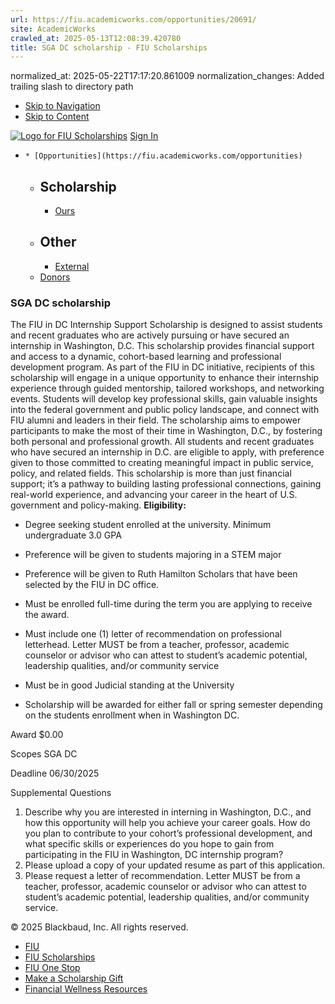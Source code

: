 ```yaml
---
url: https://fiu.academicworks.com/opportunities/20691/
site: AcademicWorks
crawled_at: 2025-05-13T12:08:39.420780
title: SGA DC scholarship - FIU Scholarships
---
```

normalized_at: 2025-05-22T17:17:20.861009
normalization_changes: Added trailing slash to directory path

  * [Skip to Navigation](https://fiu.academicworks.com/opportunities/20691#navigation)
  * [Skip to Content](https://fiu.academicworks.com/opportunities/20691#main)

[![Logo for FIU Scholarships](https://s3.amazonaws.com/static.academicworks.com/clients/fiu/assets/images/logo.png)](http://fiu.academicworks.com) [Sign In](https://fiu.academicworks.com/users/sign_in)
  *     * [Opportunities](https://fiu.academicworks.com/opportunities)
      * ## Scholarship
        * [Ours](https://fiu.academicworks.com/opportunities)
      * ## Other
        * [External](https://fiu.academicworks.com/opportunities/external)
    * [Donors](https://fiu.academicworks.com/donors)


### SGA DC scholarship
The FIU in DC Internship Support Scholarship is designed to assist students and recent graduates who are actively pursuing or have secured an internship in Washington, D.C. This scholarship provides financial support and access to a dynamic, cohort-based learning and professional development program.
As part of the FIU in DC initiative, recipients of this scholarship will engage in a unique opportunity to enhance their internship experience through guided mentorship, tailored workshops, and networking events. Students will develop key professional skills, gain valuable insights into the federal government and public policy landscape, and connect with FIU alumni and leaders in their field.
The scholarship aims to empower participants to make the most of their time in Washington, D.C., by fostering both personal and professional growth. All students and recent graduates who have secured an internship in D.C. are eligible to apply, with preference given to those committed to creating meaningful impact in public service, policy, and related fields.
This scholarship is more than just financial support; it’s a pathway to building lasting professional connections, gaining real-world experience, and advancing your career in the heart of U.S. government and policy-making.
**Eligibility:**
  * Degree seeking student enrolled at the university. Minimum undergraduate 3.0 GPA


  * ​Preference will be given to students majoring in a STEM major


  * Preference will be given to Ruth Hamilton Scholars that have been selected by the FIU in DC office.


  * Must be enrolled full-time during the term you are applying to receive the award.


  * Must include one (1) letter of recommendation on professional letterhead. Letter MUST be from a teacher, professor, academic counselor or advisor who can attest to student’s academic potential, leadership qualities, and/or community service


  * Must be in good Judicial standing at the University


  * Scholarship will be awarded ​for either fall or spring semester depending on the students enrollment when in Washington DC.



Award
    $0.00 

Scopes
    SGA DC 

Deadline
    06/30/2025 

Supplemental Questions
    
  1. Describe why you are interested in interning in Washington, D.C., and how this opportunity will help you achieve your career goals. How do you plan to contribute to your cohort’s professional development, and what specific skills or experiences do you hope to gain from participating in the FIU in Washington, DC internship program?
  2. Please upload a copy of your updated resume as part of this application.
  3. Please request a letter of recommendation. Letter MUST be from a teacher, professor, academic counselor or advisor who can attest to student’s academic potential, leadership qualities, and/or community service.


© 2025 Blackbaud, Inc. All rights reserved. 
  * [FIU ](http://fiu.edu/)
  * [FIU Scholarships](http://scholarships.fiu.edu)
  * [FIU One Stop](http://onestop.fiu.edu)
  * [Make a Scholarship Gift](https://give.fiu.edu/give-now/)
  * [Financial Wellness Resources](https://go.fiu.edu/iGrad)


